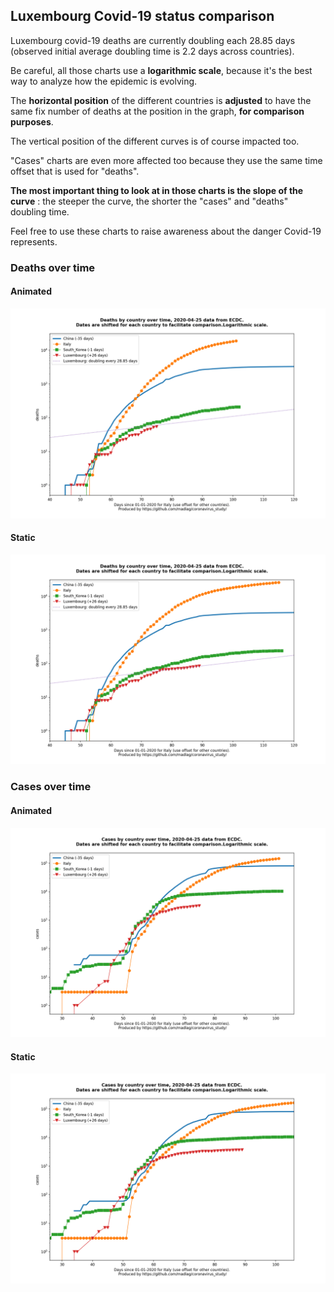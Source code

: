 ## Luxembourg Covid-19 status comparison 

Luxembourg covid-19 deaths are currently doubling each 28.85 days (observed initial average doubling time is 2.2 days across countries).



Be careful, all those charts use a **logarithmic scale**, because it's the best way to analyze how the epidemic is evolving.
 
The **horizontal position** of the different countries is **adjusted** to have the same fix number of deaths at the position in the graph, **for comparison purposes**.

The vertical position of the different curves is of course impacted too.

"Cases" charts are even more affected too because they use the same time offset that is used for "deaths".

**The most important thing to look at in those charts is the slope of the curve** : the steeper the curve, the shorter the "cases" and "deaths" doubling time.

Feel free to use these charts to raise awareness about the danger Covid-19 represents. 


 
### Deaths over time
 
#### Animated
![Luxembourg covid-19 deaths animated chart](https://raw.githubusercontent.com/madlag/coronavirus_study/master/notebooks/graphs/2020-04-25/countries/Luxembourg/2020-04-25_Luxembourg_deaths.gif "Luxembourg covid-19 deaths animated chart")   
 
#### Static
![Luxembourg covid-19 deaths static chart](https://raw.githubusercontent.com/madlag/coronavirus_study/master/notebooks/graphs/2020-04-25/countries/Luxembourg/2020-04-25_Luxembourg_deaths.png "Luxembourg covid-19 deaths static chart")   

 
### Cases over time
 
#### Animated
![Luxembourg covid-19 cases animated chart](https://raw.githubusercontent.com/madlag/coronavirus_study/master/notebooks/graphs/2020-04-25/countries/Luxembourg/2020-04-25_Luxembourg_cases.gif "Luxembourg covid-19 cases animated chart")   
 
#### Static
![Luxembourg covid-19 cases static chart](https://raw.githubusercontent.com/madlag/coronavirus_study/master/notebooks/graphs/2020-04-25/countries/Luxembourg/2020-04-25_Luxembourg_cases.png "Luxembourg covid-19 cases static chart")   

